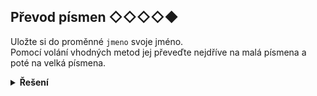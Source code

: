 ## Převod písmen ◇◇◇◇◆

Uložte si do proměnné `jmeno` svoje jméno.  
Pomocí volání vhodných metod jej převeďte nejdříve na malá písmena a poté na velká písmena.

<details>
<summary><b>Řešení</b></summary>


```python
jmeno = 'Kuba'
print(jmeno.lower())
print(jmeno.upper())
```

</details>
